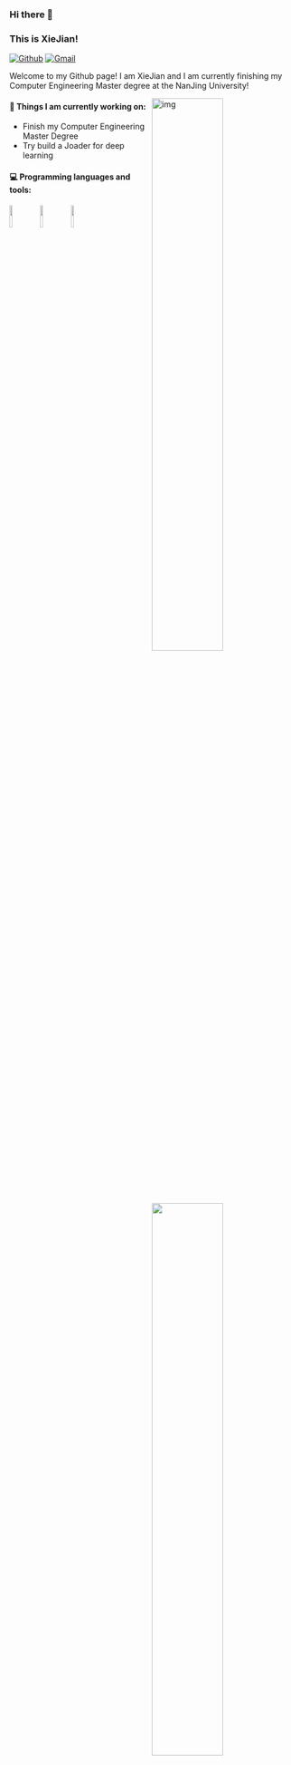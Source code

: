 ### Hi there 👋 
### This is XieJian!

[![Github](https://img.shields.io/badge/-Github-000?style=flat&logo=Github&logoColor=white)](https://github.com/xiejiann)
[![Gmail](https://img.shields.io/badge/-Gmail-c14438?style=flat&logo=Gmail&logoColor=white)](mailto:jianxie0@gmail.com)

Welcome to my Github page! I am XieJian and I am currently finishing my Computer Engineering Master degree at the NanJing University!  

<img align="right" alt="img" src="https://github.com/XieJiann/xiejiann.github.io/blob/master/img/index.jpg" width="50%" height="auto" />


#### 🌱 Things I am currently working on: 
- Finish my Computer Engineering Master Degree  
- Try build a Joader for deep learning

#### :computer: Programming languages and tools: 
<p>
	<img width="50%" align="right" src="https://github-readme-stats.vercel.app/api?username=Xie Jian&show_icons=true&hide_border=true" />

<code><img width="10%" src="https://www.vectorlogo.zone/logos/java/java-ar21.svg"></code>
<code><img width="10%" src="https://www.vectorlogo.zone/logos/python/python-ar21.svg"></code>
<code><img width="10%" src="https://www.vectorlogo.zone/logos/rust-lang/rust-lang-icon.svg"></code>
</p>



